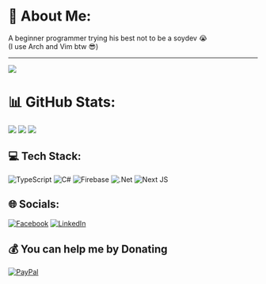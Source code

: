 # 💫 About Me:
A beginner programmer trying his best not to be a soydev 😭  
(I use Arch and Vim btw 😎)


---
[![](https://visitcount.itsvg.in/api?id=d1agnoze&icon=7&color=3)](https://visitcount.itsvg.in)


# 📊 GitHub Stats:
![](https://github-readme-stats.vercel.app/api?username=d1agnoze&theme=gruvbox&hide_border=true&include_all_commits=true&count_private=true) ![](https://github-readme-stats.vercel.app/api/top-langs/?username=d1agnoze&theme=gruvbox&hide_border=true&include_all_commits=true&count_private=true&layout=compact)
![](https://github-readme-streak-stats.herokuapp.com/?user=d1agnoze&theme=gruvbox&hide_border=true)



## 💻 Tech Stack:
![TypeScript](https://img.shields.io/badge/typescript-%23007ACC.svg?style=for-the-badge&logo=typescript&logoColor=white) ![C#](https://img.shields.io/badge/c%23-%23239120.svg?style=for-the-badge&logo=csharp&logoColor=white) ![Firebase](https://img.shields.io/badge/firebase-%23039BE5.svg?style=for-the-badge&logo=firebase) ![.Net](https://img.shields.io/badge/.NET-5C2D91?style=for-the-badge&logo=.net&logoColor=white) ![Next JS](https://img.shields.io/badge/Next-black?style=for-the-badge&logo=next.js&logoColor=white)


## 🌐 Socials:
[![Facebook](https://img.shields.io/badge/Facebook-%231877F2.svg?logo=Facebook&logoColor=white)](https://facebook.com/d1agnoze) [![LinkedIn](https://img.shields.io/badge/LinkedIn-%230077B5.svg?logo=linkedin&logoColor=white)](https://linkedin.com/in/vuong-dac-65b0732b0)


## 💰 You can help me by Donating
[![PayPal](https://img.shields.io/badge/PayPal-00457C?style=for-the-badge&logo=paypal&logoColor=white)](https://paypal.me/d1ag) 

  
<!-- Proudly created with GPRM ( https://gprm.itsvg.in ) -->
